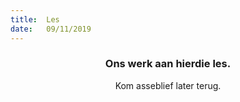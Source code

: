 ```yaml
---
title:  Les
date:   09/11/2019
---
```


### <center>Ons werk aan hierdie les.</center>
<center>Kom asseblief later terug.</center>